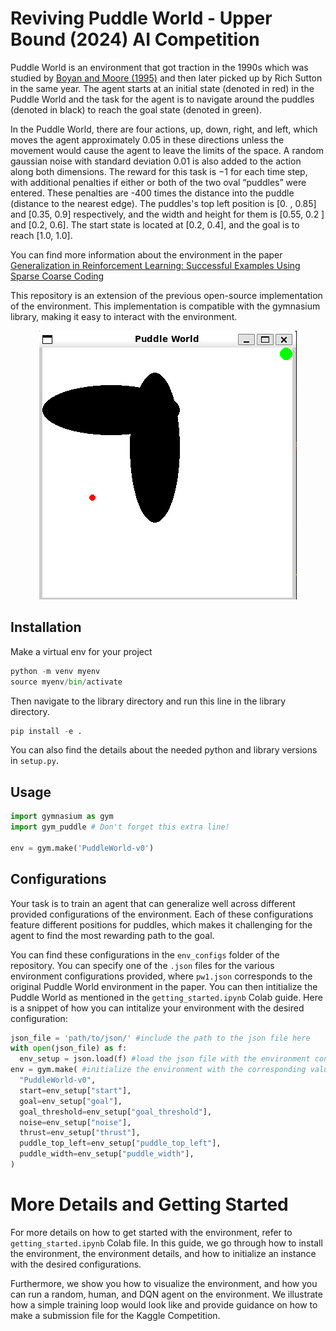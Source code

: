 # Reviving Puddle World - Upper Bound (2024) AI Competition
Puddle World is an environment that got traction in the 1990s which was studied by [Boyan and Moore (1995)](https://proceedings.neurips.cc/paper/1994/file/ef50c335cca9f340bde656363ebd02fd-Paper.pdf) and then later picked up by Rich Sutton in the same year. The agent starts at an initial state (denoted in red) in the Puddle World and the task for the agent is to navigate around the puddles (denoted in black) to reach the goal state (denoted in green). 

In the Puddle World, there are four actions, up, down, right, and left, which moves the agent approximately 0.05 in these directions unless the movement would cause the agent to leave the limits of the space. A random gaussian noise with standard deviation 0.01 is also added to the action along both dimensions. 
The reward for this task is −1 for each time step, with additional penalties if either or both of the two oval “puddles” were entered. These penalties are -400 times the distance into the puddle (distance to the nearest edge).
 The puddles's top left position is [0. , 0.85] and [0.35, 0.9] respectively, and the width and height for them is [0.55, 0.2 ] and [0.2, 0.6].
 The start state is located at [0.2, 0.4], and the goal is to reach [1.0, 1.0].

You can find more information about the environment in the paper [Generalization in Reinforcement Learning: Successful Examples Using Sparse Coarse Coding](https://proceedings.neurips.cc/paper_files/paper/1995/hash/8f1d43620bc6bb580df6e80b0dc05c48-Abstract.html)

This repository is an extension of the previous open-source implementation of the environment. This implementation is compatible with the gymnasium library, making it easy to interact with the environment.

<p align="center">
  <kbd>
    <img src='puddle_world.png'/>
  </kbd>
</p>

## Installation
Make a virtual env for your project

```python
python -m venv myenv
source myenv/bin/activate
```

Then navigate to the library directory and run this line in the library directory.

```python
pip install -e .
```

You can also find the details about the needed python and library versions in `setup.py`.

## Usage
```python
import gymnasium as gym
import gym_puddle # Don't forget this extra line!

env = gym.make('PuddleWorld-v0')
```

##  Configurations
Your task is to train an agent that can generalize well across different provided configurations of the environment. Each of these configurations feature different positions for puddles, which makes it challenging for the agent to find the most rewarding path to the goal.

You can find these configurations in the `env_configs` folder of the repository. 
You can specify one of the `.json` files for the various environment configurations provided, where `pw1.json` corresponds to the original Puddle World environment in the paper.
You can then intitialize the Puddle World as mentioned in the  `getting_started.ipynb` Colab guide.
Here is a snippet of how you can intitalize your environment with the desired configuration:

```python
json_file = 'path/to/json/' #include the path to the json file here
with open(json_file) as f:
  env_setup = json.load(f) #load the json file with the environment configuration
env = gym.make( #initialize the environment with the corresponding values
  "PuddleWorld-v0",
  start=env_setup["start"],
  goal=env_setup["goal"],
  goal_threshold=env_setup["goal_threshold"],
  noise=env_setup["noise"],
  thrust=env_setup["thrust"],
  puddle_top_left=env_setup["puddle_top_left"],
  puddle_width=env_setup["puddle_width"],
)

```


# More Details and Getting Started
For more details on how to get started with the environment, refer to `getting_started.ipynb` Colab file. In this guide, we go through how to install the environment, the environment details, and how to initialize an instance with the desired configurations. 

Furthermore, we show you how to visualize the environment, and how you can run a random, human, and DQN agent on the environment. We illustrate how a simple training loop would look like and provide guidance on how to make a submission file for the Kaggle Competition.
